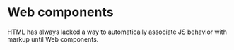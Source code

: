 # Web components

HTML has always lacked a way to automatically associate JS behavior with markup until Web components.
